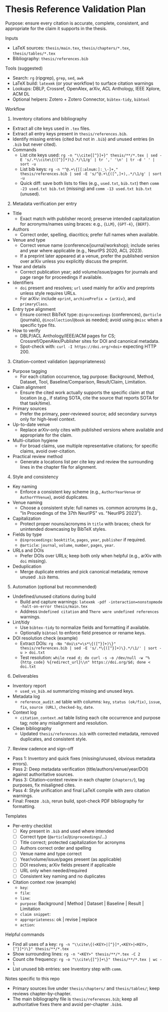 # Thesis Reference Validation Plan

Purpose: ensure every citation is accurate, complete, consistent, and appropriate for the claim it supports in the thesis.

Inputs
- LaTeX sources: `thesis/main.tex`, `thesis/chapters/*.tex`, `thesis/tables/*.tex`
- Bibliography: `thesis/references.bib`

Tools (suggested)
- Search: `rg` (ripgrep), `grep`, `sed`, `awk`
- LaTeX build: `latexmk` (or your workflow) to surface citation warnings
- Lookups: DBLP, Crossref, OpenAlex, arXiv, ACL Anthology, IEEE Xplore, ACM DL
- Optional helpers: Zotero + Zotero Connector, `bibtex-tidy`, `bibtool`

Workflow

1) Inventory citations and bibliography
- Extract all cite keys used in `.tex` files.
- Extract all entry keys present in `thesis/references.bib`.
- Identify missing entries (cited but not in `.bib`) and unused entries (in `.bib` but never cited).
- Commands
  - List cite keys used: `rg -n "\\cite{[^}]+}" thesis/**/*.tex | sed -E 's/.*\\cite\{([^}]*)\}.*/\1/g' | tr ',' '\n' | tr -d ' ' | sort -u`
  - List bib keys: `rg -n "^@.+\{[[:alnum:]:_\-]+," thesis/references.bib | sed -E 's/^@.+\{([^,]+),.*/\1/g' | sort -u`
  - Quick diff: save both lists to files (e.g., `used.txt`, `bib.txt`) then `comm -23 used.txt bib.txt` (missing) and `comm -13 used.txt bib.txt` (unused).

2) Metadata verification per entry
- Title
  - Exact match with publisher record; preserve intended capitalization for acronyms/names using braces: e.g., `{LLM}`, `{GPT-4}`, `{BERT}`.
- Authors
  - Correct order, spelling, diacritics; prefer full names when available.
- Venue and type
  - Correct venue name (conference/journal/workshop); include series and year where applicable (e.g., NeurIPS 2020, ACL 2023).
  - If a preprint later appeared at a venue, prefer the published version over arXiv unless you explicitly discuss the preprint.
- Year and details
  - Correct publication year; add volume/issue/pages for journals and page range for proceedings if available.
- Identifiers
  - `doi` present and resolves; `url` used mainly for arXiv and preprints unless style requires URLs.
  - For arXiv: include `eprint`, `archivePrefix = {arXiv}`, and `primaryClass`.
- Entry type alignment
  - Ensure correct BibTeX type: `@inproceedings` (conferences), `@article` (journals), `@incollection`/`@book` as needed; avoid using `@misc` when a specific type fits.
- How to verify
  - DBLP/ACL Anthology/IEEE/ACM pages for CS; Crossref/OpenAlex/Publisher sites for DOI and canonical metadata.
  - Spot-check with: `curl -I https://doi.org/<doi>` expecting HTTP 200.

3) Citation–context validation (appropriateness)
- Purpose tagging
  - For each citation occurrence, tag purpose: Background, Method, Dataset, Tool, Baseline/Comparison, Result/Claim, Limitation.
- Claim alignment
  - Ensure the cited work actually supports the specific claim at that location (e.g., if stating SOTA, cite the source that reports SOTA for that task/time).
- Primary sources
  - Prefer the primary, peer-reviewed source; add secondary surveys only for high-level context.
- Up-to-date venue
  - Replace arXiv-only cites with published versions where available and appropriate for the claim.
- Multi-citation hygiene
  - For broad claims, use multiple representative citations; for specific claims, avoid over-citation.
- Practical review method
  - Generate a locations list per cite key and review the surrounding lines in the chapter file for alignment.

4) Style and consistency
- Key naming
  - Enforce a consistent key scheme (e.g., `AuthorYearVenue` or `AuthorYYVenue`), avoid duplicates.
- Venue naming
  - Choose a consistent style: full names vs. common acronyms (e.g., "In Proceedings of the 37th NeurIPS" vs. "NeurIPS 2023").
- Capitalization
  - Protect proper nouns/acronyms in `title` with braces; check for unintended downcasing by BibTeX styles.
- Fields by type
  - `@inproceedings`: `booktitle`, `pages`, `year`, `publisher` if required.
  - `@article`: `journal`, `volume`, `number`, `pages`, `year`.
- URLs and DOIs
  - Prefer DOIs over URLs; keep both only when helpful (e.g., arXiv with `doi` missing).
- Deduplication
  - Merge duplicate entries and pick canonical metadata; remove unused `.bib` items.

5) Automation (optional but recommended)
- Undefined/unused citations during build
  - Build and capture warnings: `latexmk -pdf -interaction=nonstopmode -halt-on-error thesis/main.tex`
  - Address `Undefined citation` and `There were undefined references` warnings.
- Lint/tidy
  - Use `bibtex-tidy` to normalize fields and formatting if available.
  - Optionally `bibtool` to enforce field presence or rename keys.
- DOI resolution check (example)
  - Extract DOIs: `rg -No "doi\s*=\s*\{([^}]+)\}" thesis/references.bib | sed -E 's/.*\{([^}]+)\}.*/\1/' | sort -u > doi.txt`
  - Test resolution: `while read d; do curl -s -o /dev/null -w "%{http_code} %{redirect_url}\\n" https://doi.org/$d; done < doi.txt`

6) Deliverables
- Inventory report
  - `used_vs_bib.md` summarizing missing and unused keys.
- Metadata log
  - `reference_audit.md` table with columns: `key`, `status (ok/fix)`, `issue`, `fix`, `source (URL)`, `checked-by`, `date`.
- Context log
  - `citation_context.md` table listing each cite occurrence and purpose tag; note any misalignment and resolution.
- Clean bibliography
  - Updated `thesis/references.bib` with corrected metadata, removed duplicates, and consistent style.

7) Review cadence and sign-off
- Pass 1: Inventory and quick fixes (missing/unused, obvious metadata errors).
- Pass 2: Deep metadata verification (title/authors/venue/year/DOI) against authoritative sources.
- Pass 3: Citation–context review in each chapter (`chapters/`), tag purposes, fix misaligned cites.
- Pass 4: Style unification and final LaTeX compile with zero citation warnings.
- Final: Freeze `.bib`, rerun build, spot-check PDF bibliography for formatting.

Templates

- Per-entry checklist
  - [ ] Key present in `.bib` and used where intended
  - [ ] Correct type (`@article`/`@inproceedings`/…)
  - [ ] Title correct; protected capitalization for acronyms
  - [ ] Authors correct order and spelling
  - [ ] Venue name and type correct
  - [ ] Year/volume/issue/pages present (as applicable)
  - [ ] DOI resolves; arXiv fields present if applicable
  - [ ] URL only when needed/required
  - [ ] Consistent key naming and no duplicates

- Citation context row (example)
  - `key`: 
  - `file`: 
  - `line`: 
  - `purpose`: Background | Method | Dataset | Baseline | Result | Limitation
  - `claim snippet`: 
  - `appropriateness`: ok | revise | replace
  - `action`: 

Helpful commands
- Find all uses of a key: `rg -n "\\cite\{(<KEY>|[^}]*,<KEY>|<KEY>,[^}]*)\}" thesis/**/*.tex`
- Show surrounding lines: `rg -n "<KEY>" thesis/**/*.tex -C 2`
- Count cite frequency: `rg -o "\\cite\{[^}]+\}" thesis/**/*.tex | wc -l`
- List unused bib entries: see Inventory step with `comm`.

Notes specific to this repo
- Primary sources live under `thesis/chapters/` and `thesis/tables/`; keep reviews chapter-by-chapter.
- The main bibliography file is `thesis/references.bib`; keep all authoritative fixes there and avoid per-chapter `.bib`s.

